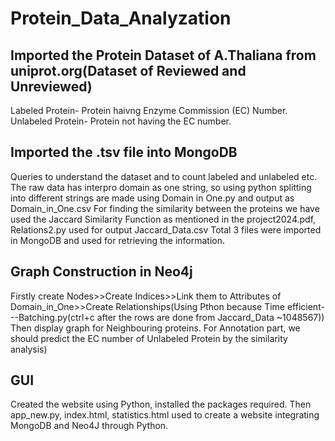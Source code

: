 # Protein_Data_Analyzation
## Imported the Protein Dataset of A.Thaliana from uniprot.org(Dataset of Reviewed and Unreviewed)
Labeled Protein- Protein haivng Enzyme Commission (EC) Number.
Unlabeled Protein- Protein not having the EC number.

## Imported the .tsv file into MongoDB
Queries to understand the dataset and to count labeled and unlabeled etc.
The raw data has interpro domain as one string, so using python splitting into different strings are made using Domain in One.py
and output as Domain_in_One.csv
For finding the similarity between the proteins we have used the Jaccard Similarity Function as mentioned in the project2024.pdf, Relations2.py used for output Jaccard_Data.csv
 Total 3 files were imported in MongoDB and used for retrieving the information.
 ## Graph Construction in Neo4j
 Firstly create Nodes>>Create Indices>>Link them to Attributes of Domain_in_One>>Create Relationships(Using Pthon because Time efficient---Batching.py(ctrl+c after the rows are done from Jaccard_Data ~1048567))
 Then display graph for Neighbouring proteins.
 For Annotation part, we should predict the EC number of Unlabeled Protein by the similarity analysis)
 ## GUI
 Created the website using Python, installed the packages required.
 Then app_new.py, index.html, statistics.html used to create a website integrating MongoDB and Neo4J through Python.
 
